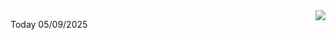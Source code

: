 <img align="right" src="https://media.giphy.com/media/M9gbBd9nbDrOTu1Mqx/giphy.gif">


Today 05/09/2025

